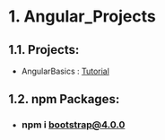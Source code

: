 # 1. Angular_Projects
 
## 1.1. Projects:
- AngularBasics : [Tutorial](https://www.udemy.com/course/angular-6-for-beginners-by-harsha)

## 1.2. npm Packages:

- ### npm i bootstrap@4.0.0

